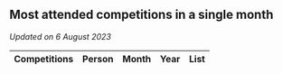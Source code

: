 ## Most attended competitions in a single month

*Updated on  6 August 2023*

| Competitions | Person | Month | Year | List |
| ---: | :--- | :--- | :--- | :--- |

